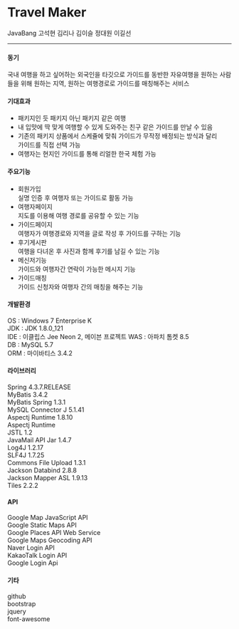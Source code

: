 # Travel Maker
JavaBang
고석현 김리나 김이슬 정대원 이길선
<hr>

#### 동기
국내 여행을 하고 싶어하는 외국인을 타깃으로
가이드를 동반한 자유여행을 원하는 사람들을 위해
원하는 지역, 원하는 여행경로로 가이드를 매칭해주는 서비스

#### 기대효과
- 패키지인 듯 패키지 아닌 패키지 같은 여행<br>
- 내 입맛에 딱 맞게 여행할 수 있게 도와주는 친구 같은 가이드를 만날 수 있음<br>
- 기존의 패키지 상품에서 스케쥴에 맞춰 가이드가 무작정 배정되는 방식과 달리<br>
   가이드를 직접 선택 가능
- 여행자는 현지인 가이드를 통해 리얼한 한국 체험 가능<br>

#### 주요기능
- 회원가입<br>
  실명 인증 후 여행자 또는 가이드로 활동 가능<br>
- 여행자페이지<br>
  지도를 이용해 여행 경로를 공유할 수 있는 기능<br>
- 가이드페이지<br>
  여행자가 여행경로와 지역을 글로 작성 후 가이드를 구하는 기능<br>
- 후기게시판<br>
  여행을 다녀온 후 사진과 함께 후기를 남길 수 있는 기능<br>
- 메신저기능<br>
  가이드와 여행자간 연락이 가능한 메시지 기능<br>
- 가이드매칭<br>
  가이드 신청자와 여행자 간의 매칭을 해주는 기능<br>

#### 개발환경
OS : Windows 7 Enterprise K<br>
JDK : JDK 1.8.0_121<br>
IDE : 이클립스 Jee Neon 2, 메이븐 프로젝트 
WAS : 아파치 톰켓 8.5<br>
DB : MySQL 5.7<br>
ORM : 마이바티스 3.4.2<br>

#### 라이브러리
Spring 4.3.7.RELEASE<br>
MyBatis 3.4.2<br>
MyBatis Spring 1.3.1<br>
MySQL Connector J 5.1.41<br>
Aspectj Runtime 1.8.10<br>
Aspectj Runtime<br>
JSTL 1.2<br>
JavaMail API Jar 1.4.7<br>
Log4J 1.2.17<br>
SLF4J 1.7.25<br>
Commons File Upload 1.3.1<br>
Jackson Databind 2.8.8<br>
Jackson Mapper ASL 1.9.13<br>
Tiles 2.2.2<br>

#### API
Google Map JavaScript API<br>
Google Static Maps API<br>
Google Places API Web Service<br>
Google Maps Geocoding API<br>
Naver Login API<br>
KakaoTalk Login API<br>
Google Login Api<br>

#### 기타
github<br>
bootstrap<br>
jquery<br>
font-awesome<br>
